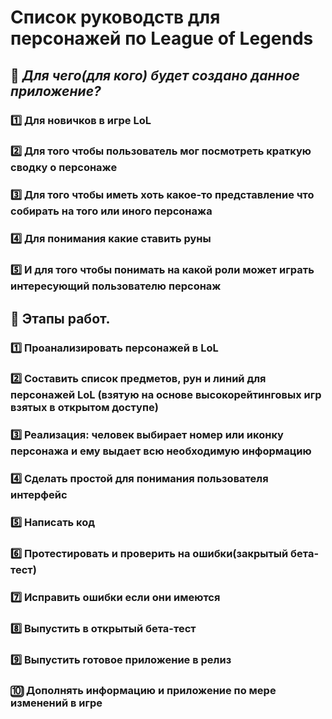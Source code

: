 #  **Список руководств для персонажей по League of Legends**
## :green_book: _Для чего(для кого) будет создано данное приложение?_
### :one: Для новичков в игре LoL
### :two: Для того чтобы пользователь мог посмотреть краткую сводку о персонаже
### :three: Для того чтобы иметь хоть какое-то представление что собирать на того или иного персонажа
### :four: Для понимания какие ставить руны
### :five: И для того чтобы понимать на какой роли может играть интересующий пользователю персонаж
## :closed_book: Этапы работ.
### :one: Проанализировать персонажей в LoL
### :two: Составить список предметов, рун и линий для персонажей LoL (взятую на основе высокорейтинговых игр взятых в открытом доступе)
### :three: Реализация: человек выбирает номер или иконку персонажа и ему выдает всю необходимую информацию
### :four: Сделать простой для понимания пользователя интерфейс 
### :five: Написать код
### :six: Протестировать и проверить на ошибки(закрытый бета-тест)
### :seven: Исправить ошибки если они имеются
### :eight: Выпустить в открытый бета-тест
### :nine: Выпустить готовое приложение в релиз
### :keycap_ten: Дополнять информацию и приложение по мере изменений в игре
